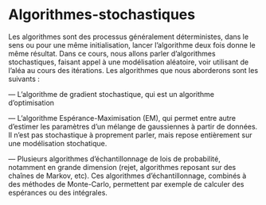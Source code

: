 # Algorithmes-stochastiques
Les algorithmes sont des processus généralement déterministes, dans le sens ou pour une même initialisation, lancer l’algorithme deux fois donne le même résultat. Dans ce cours, nous allons parler d’algorithmes stochastiques, faisant appel à une modélisation aléatoire, voir utilisant de l’aléa au cours des itérations. Les algorithmes que nous aborderons sont les suivants :

— L’algorithme de gradient stochastique, qui est un algorithme d’optimisation

— L’algorithme Espérance-Maximisation (EM), qui permet entre autre d’estimer les paramètres d’un mélange de gaussiennes à partir de données. Il n’est pas stochastique à proprement parler, mais repose entièrement sur une modélisation stochatique. 

— Plusieurs algorithmes d’échantillonnage de lois de probabilité, notamment en grande dimension (rejet, algorithmes reposant sur des chaînes de Markov, etc). Ces algorithmes d’échantillonnage, combinés à des méthodes de Monte-Carlo, permettent par exemple de calculer des espérances ou des intégrales.

